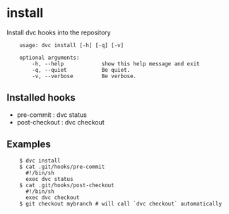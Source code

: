 # install

Install dvc hooks into the repository

```usage
    usage: dvc install [-h] [-q] [-v]

    optional arguments:
        -h, --help            show this help message and exit
        -q, --quiet           Be quiet.
        -v, --verbose         Be verbose.
```
## Installed hooks
- pre-commit : dvc status
- post-checkout : dvc checkout

## Examples

```dvc
    $ dvc install
    $ cat .git/hooks/pre-commit
      #!/bin/sh
      exec dvc status
    $ cat .git/hooks/post-checkout
      #!/bin/sh
      exec dvc checkout
    $ git checkout mybranch # will call `dvc checkout` automatically
```
